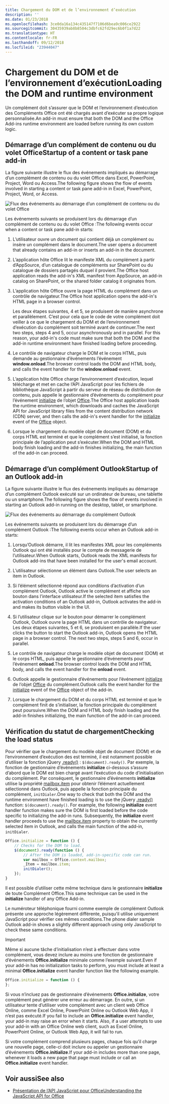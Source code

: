 ```yaml
---
title: Chargement du DOM et de l’environnement d’exécution
description: ''
ms.date: 01/23/2018
ms.openlocfilehash: 3ce0da16a134c435147f7106d6bea9c006ce2922
ms.sourcegitcommit: 30435939ab8b8504c3dbfc62fd29ec6b0f1a7d22
ms.translationtype: HT
ms.contentlocale: fr-FR
ms.lasthandoff: 09/12/2018
ms.locfileid: "23944047"
---
```

# <a name="loading-the-dom-and-runtime-environment"></a><span data-ttu-id="009cd-102">Chargement du DOM et de l’environnement d’exécution</span><span class="sxs-lookup"><span data-stu-id="009cd-102">Loading the DOM and runtime environment</span></span>



<span data-ttu-id="009cd-103">Un complément doit s’assurer que le DOM et l’environnement d’exécution des Compléments Office ont été chargés avant d’exécuter sa propre logique personnalisée.</span><span class="sxs-lookup"><span data-stu-id="009cd-103">An add-in must ensure that both the DOM and the Office Add-ins runtime environment are loaded before running its own custom logic.</span></span> 

## <a name="startup-of-a-content-or-task-pane-add-in"></a><span data-ttu-id="009cd-104">Démarrage d’un complément de contenu ou du volet Office</span><span class="sxs-lookup"><span data-stu-id="009cd-104">Startup of a content or task pane add-in</span></span>

<span data-ttu-id="009cd-105">La figure suivante illustre le flux des événements impliqués au démarrage d’un complément de contenu ou du volet Office dans Excel, PowerPoint, Project, Word ou Access.</span><span class="sxs-lookup"><span data-stu-id="009cd-105">The following figure shows the flow of events involved in starting a content or task pane add-in in Excel, PowerPoint, Project, Word, or Access.</span></span>

![Flux des événements au démarrage d’un complément de contenu ou du volet Office](../images/office15-app-sdk-loading-dom-agave-runtime.png)

<span data-ttu-id="009cd-107">Les événements suivants se produisent lors du démarrage d’un complément de contenu ou du volet Office :</span><span class="sxs-lookup"><span data-stu-id="009cd-107">The following events occur when a content or task pane add-in starts:</span></span> 



1. <span data-ttu-id="009cd-108">L’utilisateur ouvre un document qui contient déjà un complément ou insère un complément dans le document.</span><span class="sxs-lookup"><span data-stu-id="009cd-108">The user opens a document that already contains an add-in or inserts an add-in in the document.</span></span>
    
2. <span data-ttu-id="009cd-109">L’application hôte Office lit le manifeste XML du complément à partir d’AppSource, d’un catalogue de compléments sur SharePoint ou du catalogue de dossiers partagés duquel il provient.</span><span class="sxs-lookup"><span data-stu-id="009cd-109">The Office host application reads the add-in's XML manifest from AppSource, an add-in catalog on SharePoint, or the shared folder catalog it originates from.</span></span>
    
3. <span data-ttu-id="009cd-110">L’application hôte Office ouvre la page HTML du complément dans un contrôle de navigateur.</span><span class="sxs-lookup"><span data-stu-id="009cd-110">The Office host application opens the add-in's HTML page in a browser control.</span></span>
    
    <span data-ttu-id="009cd-p101">Les deux étapes suivantes, 4 et 5, se produisent de manière asynchrone et parallèlement. C’est pour cela que le code de votre complément doit veiller à ce que le chargement du DOM et de l’environnement d’exécution du complément soit terminé avant de continuer.</span><span class="sxs-lookup"><span data-stu-id="009cd-p101">The next two steps, steps 4 and 5, occur asynchronously and in parallel. For this reason, your add-in's code must make sure that both the DOM and the add-in runtime environment have finished loading before proceeding.</span></span>
    
4. <span data-ttu-id="009cd-113">Le contrôle de navigateur charge le DOM et le corps HTML, puis demande au gestionnaire d’événements l’événement  **window.onload**.</span><span class="sxs-lookup"><span data-stu-id="009cd-113">The browser control loads the DOM and HTML body, and calls the event handler for the  **window.onload** event.</span></span>
    
5. <span data-ttu-id="009cd-114">L’application hôte Office charge l’environnement d’exécution, lequel télécharge et met en cache l’API JavaScript pour les fichiers de bibliothèque JavaScript à partir du serveur de réseau de distribution de contenu, puis appelle le gestionnaire d’événements du complément pour l’événement [initialize](https://docs.microsoft.com/javascript/api/office?view=office-js) de l’objet [Office](https://docs.microsoft.com/javascript/api/office?view=office-js).</span><span class="sxs-lookup"><span data-stu-id="009cd-114">The Office host application loads the runtime environment, which downloads and caches the JavaScript API for JavaScript library files from the content distribution network (CDN) server, and then calls the add-in's event handler for the [initialize](https://docs.microsoft.com/javascript/api/office?view=office-js) event of the [Office](https://docs.microsoft.com/javascript/api/office?view=office-js) object.</span></span>
    
6. <span data-ttu-id="009cd-115">Lorsque le chargement du modèle objet de document (DOM) et du corps HTML est terminé et que le complément s’est initialisé, la fonction principale de l’application peut s’exécuter.</span><span class="sxs-lookup"><span data-stu-id="009cd-115">When the DOM and HTML body finish loading and the add-in finishes initializing, the main function of the add-in can proceed.</span></span>
    

## <a name="startup-of-an-outlook-add-in"></a><span data-ttu-id="009cd-116">Démarrage d’un complément Outlook</span><span class="sxs-lookup"><span data-stu-id="009cd-116">Startup of an Outlook add-in</span></span>



<span data-ttu-id="009cd-117">La figure suivante illustre le flux des événements impliqués au démarrage d’un complément Outlook exécuté sur un ordinateur de bureau, une tablette ou un smartphone.</span><span class="sxs-lookup"><span data-stu-id="009cd-117">The following figure shows the flow of events involved in starting an Outlook add-in running on the desktop, tablet, or smartphone.</span></span>

![Flux des événements au démarrage du complément Outlook](../images/outlook15-loading-dom-agave-runtime.png)

<span data-ttu-id="009cd-119">Les événements suivants se produisent lors du démarrage d’un complément Outlook :</span><span class="sxs-lookup"><span data-stu-id="009cd-119">The following events occur when an Outlook add-in starts:</span></span> 



1. <span data-ttu-id="009cd-120">Lorsqu’Outlook démarre, il lit les manifestes XML pour les compléments Outlook qui ont été installés pour le compte de messagerie de l’utilisateur.</span><span class="sxs-lookup"><span data-stu-id="009cd-120">When Outlook starts, Outlook reads the XML manifests for Outlook add-ins that have been installed for the user's email account.</span></span>
    
2. <span data-ttu-id="009cd-121">L’utilisateur sélectionne un élément dans Outlook.</span><span class="sxs-lookup"><span data-stu-id="009cd-121">The user selects an item in Outlook.</span></span>
    
3. <span data-ttu-id="009cd-122">Si l’élément sélectionné répond aux conditions d’activation d’un complément Outlook, Outlook active le complément et affiche son bouton dans l’interface utilisateur.</span><span class="sxs-lookup"><span data-stu-id="009cd-122">If the selected item satisfies the activation conditions of an Outlook add-in, Outlook activates the add-in and makes its button visible in the UI.</span></span>
    
4. <span data-ttu-id="009cd-p102">Si l’utilisateur clique sur le bouton pour démarrer le complément Outlook, Outlook ouvre la page HTML dans un contrôle de navigateur. Les deux étapes suivantes, 5 et 6, se produisent en parallèle.</span><span class="sxs-lookup"><span data-stu-id="009cd-p102">If the user clicks the button to start the Outlook add-in, Outlook opens the HTML page in a browser control. The next two steps, steps 5 and 6, occur in parallel.</span></span>
    
5. <span data-ttu-id="009cd-125">Le contrôle de navigateur charge le modèle objet de document (DOM) et le corps HTML, puis appelle le gestionnaire d’événements pour l’événement  **onload**.</span><span class="sxs-lookup"><span data-stu-id="009cd-125">The browser control loads the DOM and HTML body, and calls the event handler for the  **onload** event.</span></span>
    
6. <span data-ttu-id="009cd-126">Outlook appelle le gestionnaire d’événements pour l’événement [initialize](https://docs.microsoft.com/javascript/api/office?view=office-js) de l’objet [Office](https://docs.microsoft.com/javascript/api/office?view=office-js) du complément.</span><span class="sxs-lookup"><span data-stu-id="009cd-126">Outlook calls the event handler for the [initialize](https://docs.microsoft.com/javascript/api/office?view=office-js) event of the [Office](https://docs.microsoft.com/javascript/api/office?view=office-js) object of the add-in.</span></span>
    
7. <span data-ttu-id="009cd-127">Lorsque le chargement du DOM et du corps HTML est terminé et que le complément finit de s’initialiser, la fonction principale du complément peut poursuivre.</span><span class="sxs-lookup"><span data-stu-id="009cd-127">When the DOM and HTML body finish loading and the add-in finishes initializing, the main function of the add-in can proceed.</span></span>
    

## <a name="checking-the-load-status"></a><span data-ttu-id="009cd-128">Vérification du statut de chargement</span><span class="sxs-lookup"><span data-stu-id="009cd-128">Checking the load status</span></span>


<span data-ttu-id="009cd-p103">Pour vérifier que le chargement du modèle objet de document (DOM) et de l’environnement d’exécution des est terminé, il est notamment possible d’utiliser la fonction jQuery [.ready()](http://api.jquery.com/ready/) :  `$(document).ready()`. Par exemple, la fonction de gestionnaire d’événements  **initialize** ci-dessous s’assure d’abord que le DOM est bien chargé avant l’exécution du code d’initialisation du complément. Par conséquent, le gestionnaire d’événements **initialize** utilise la propriété [mailbox.item](https://docs.microsoft.com/javascript/api/outlook/office.mailbox?view=office-js) pour obtenir l’élément actuellement sélectionné dans Outlook, puis appelle la fonction principale du complément, `initDialer`.</span><span class="sxs-lookup"><span data-stu-id="009cd-p103">One way to check that both the DOM and the runtime environment have finished loading is to use the jQuery [.ready()](http://api.jquery.com/ready/) function: `$(document).ready()`. For example, the following  **initialize** event handler function makes sure the DOM is first loaded before the code specific to initializing the add-in runs. Subsequently, the **initialize** event handler proceeds to use the [mailbox.item](https://docs.microsoft.com/javascript/api/outlook/office.mailbox?view=office-js) property to obtain the currently selected item in Outlook, and calls the main function of the add-in, `initDialer`.</span></span>


```js
Office.initialize = function () {
    // Checks for the DOM to load.
    $(document).ready(function () {
        // After the DOM is loaded, add-in-specific code can run.
        var mailbox = Office.context.mailbox;
        _Item = mailbox.item;
        initDialer();
    });
}
```

<span data-ttu-id="009cd-132">Il est possible d’utiliser cette même technique dans le gestionnaire  **initialize** de toute Complément Office.</span><span class="sxs-lookup"><span data-stu-id="009cd-132">This same technique can be used in the  **initialize** handler of any Office Add-in.</span></span>

<span data-ttu-id="009cd-133">Le numéroteur téléphonique fourni comme exemple de complément Outlook présente une approche légèrement différente, puisqu’il utilise uniquement JavaScript pour vérifier ces mêmes conditions.</span><span class="sxs-lookup"><span data-stu-id="009cd-133">The phone dialer sample Outlook add-in shows a slightly different approach using only JavaScript to check these same conditions.</span></span> 

> [!IMPORTANT]
> <span data-ttu-id="009cd-134">Même si aucune tâche d’initialisation n’est à effectuer dans votre complément, vous devez inclure au moins une fonction de gestionnaire d’événements **Office.initialize** minimale comme l’exemple suivant.</span><span class="sxs-lookup"><span data-stu-id="009cd-134">Even if your add-in has no initialization tasks to perform, you must include at least a minimal **Office.initialize** event handler function like the following example.</span></span>

```js
Office.initialize = function () {
};
```

<span data-ttu-id="009cd-p104">Si vous n’incluez pas de gestionnaire d’événements  **Office.initialize**, votre complément peut générer une erreur au démarrage. En outre, si un utilisateur tente d’utiliser votre complément avec un client web Office Online, comme Excel Online, PowerPoint Online ou Outlook Web App, il n’est pas exécuté.</span><span class="sxs-lookup"><span data-stu-id="009cd-p104">If you fail to include an  **Office.initialize** event handler, your add-in may raise an error when it starts. Also, if a user attempts to use your add-in with an Office Online web client, such as Excel Online, PowerPoint Online, or Outlook Web App, it will fail to run.</span></span>

<span data-ttu-id="009cd-137">Si votre complément comprend plusieurs pages, chaque fois qu’il charge une nouvelle page, celle-ci doit inclure ou appeler un gestionnaire d’événements  **Office.initialize**.</span><span class="sxs-lookup"><span data-stu-id="009cd-137">If your add-in includes more than one page, whenever it loads a new page that page must include or call an  **Office.initialize** event handler.</span></span>


## <a name="see-also"></a><span data-ttu-id="009cd-138">Voir aussi</span><span class="sxs-lookup"><span data-stu-id="009cd-138">See also</span></span>

- [<span data-ttu-id="009cd-139">Présentation de l’API JavaScript pour Office</span><span class="sxs-lookup"><span data-stu-id="009cd-139">Understanding the JavaScript API for Office</span></span>](understanding-the-javascript-api-for-office.md)
    
